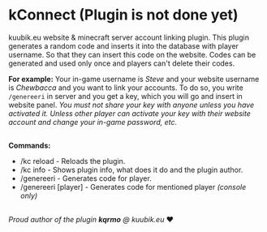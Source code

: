 # kConnect (Plugin is not done yet)
kuubik.eu website &amp; minecraft server account linking plugin.
This plugin generates a random code and inserts it into the database with player username. So that they can insert this code on the website. Codes can be generated and used only once and players can't delete their codes. 

**For example:** Your in-game username is *Steve* and your website username is *Chewbacca* and you want to link your accounts. To do so, you write `/genereeri` in server and you get a key, which you will go and insert in website panel. *You must not share your key with anyone unless you have activated it. Unless other player can activate your key with their website account and change your in-game password, etc.*
##
**Commands:** 
  - /kc reload - Reloads the plugin.
  - /kc info - Shows plugin info, what does it do and the plugin author.
  - /genereeri - Generates code for player.
  - /genereeri [player] - Generates code for mentioned player *(console only)*
 
  ##
  *Proud author of the plugin **kqrmo** @ kuubik.eu* :heart:
